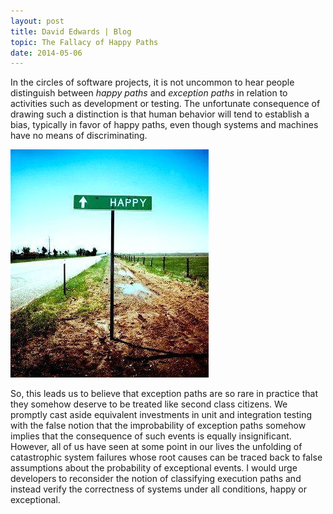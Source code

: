 ```yaml
---
layout: post
title: David Edwards | Blog
topic: The Fallacy of Happy Paths
date: 2014-05-06
---
```

In the circles of software projects, it is not uncommon to hear people distinguish between _happy paths_ and _exception paths_ in relation to activities such as development or testing. The unfortunate consequence of drawing such a distinction is that human behavior will tend to establish a bias, typically in favor of happy paths, even though systems and machines have no means of discriminating.

![Happy Path](/images/happy-path.png "Happy Path")

So, this leads us to believe that exception paths are so rare in practice that they somehow deserve to be treated like second class citizens. We promptly cast aside equivalent investments in unit and integration testing with the false notion that the improbability of exception paths somehow implies that the consequence of such events is equally insignificant. However, all of us have seen at some point in our lives the unfolding of catastrophic system failures whose root causes can be traced back to false assumptions about the probability of exceptional events. I would urge developers to reconsider the notion of classifying execution paths and instead verify the correctness of systems under all conditions, happy or exceptional.
